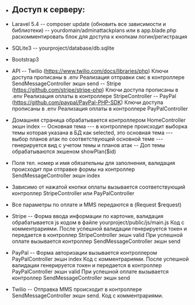 - Доступ к серверу:
	-- 
- Laravel 5.4
	-- composer update (обновить все зависимости и библиотеки)
	-- yourdomain/adminattackplans или в app.blade.php раскомментировать блок <!-- Section for adminpanel--> для доступа к кнопкам логин/регистрация
- SQLite3
	-- yourproject/database/db.sqlite
- Bootstrap3
- API
	-- Twilio (https://www.twilio.com/docs/libraries/php)
		Ключи доступа прописаны в .env
		Реализация отправки смс в контроллере SendMessageController экшн send
	-- Stripe (https://github.com/stripe/stripe-php)
		Ключи доступа прописаны в .env
		Реализация оплаты в контроллере StripeController
	-- PayPal (https://github.com/paypal/PayPal-PHP-SDK)
		Ключи доступа прописаны в .env
		Реализация оплаты в контроллере PayPalController

- Домашняя страница обрабатывается контроллером HomeController экшн index
	-- Основная тема
	 --- в контроллере происходит выборка темы которая указана в БД как selected, это основная тема
	 --- выбор планов атак по соответствующей основной теме
	 --- генерируется вид с учетом темы и планов атак
	-- Доп темы обрабатываются экшеном showPlan($id)
- Поля тел. номер и имя обязательны для заполнения, валидация происходит при отправке формы на контроллер SendMessageController
экшн index
- Зависимо от нажатой кнопки оплаты вызывается соответствующий контроллер StripeController или PayPalController
- Все параметры по оплате и MMS передаются в (Request $request)
- Stripe
	-- Форма ввода информации по карточке, валидация обрабатывается js кодом в файле yourproject/public/js/main.js
	Код с комментрариями. После успешной валидации генерируется токен и передается в контроллер StripeController экшн valid
	При успешной оплате вызывается контроллер SendMessageController экшн send
- PayPal
	-- Форма авторизации вызывается контроллером PayPalController экшн index
	Код с комментрариями. После успешной валидации генерируется токен и передается в контроллер PayPalController экшн valid
	При успешной оплате вызывается контроллер SendMessageController экшн send
- Twilio
	-- Отправка MMS происходит в контроллерe SendMessageController экшн send. 
	Код с комментрариями.